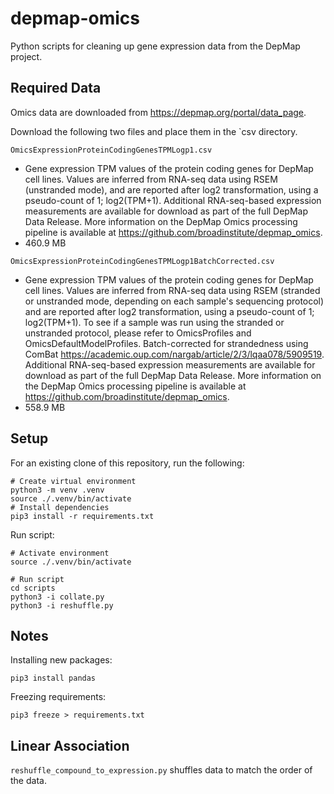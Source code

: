 # depmap-omics

Python scripts for cleaning up gene expression data from the DepMap project.

## Required Data

Omics data are downloaded from https://depmap.org/portal/data_page.

Download the following two files and place them in the `csv directory.

`OmicsExpressionProteinCodingGenesTPMLogp1.csv`

- Gene expression TPM values of the protein coding genes for DepMap cell lines. Values are inferred from RNA-seq data using RSEM (unstranded mode), and are reported after log2 transformation, using a pseudo-count of 1; log2(TPM+1). Additional RNA-seq-based expression measurements are available for download as part of the full DepMap Data Release. More information on the DepMap Omics processing pipeline is available at https://github.com/broadinstitute/depmap_omics.
- 460.9 MB

`OmicsExpressionProteinCodingGenesTPMLogp1BatchCorrected.csv`

- Gene expression TPM values of the protein coding genes for DepMap cell lines. Values are inferred from RNA-seq data using RSEM (stranded or unstranded mode, depending on each sample's sequencing protocol) and are reported after log2 transformation, using a pseudo-count of 1; log2(TPM+1). To see if a sample was run using the stranded or unstranded protocol, please refer to OmicsProfiles and OmicsDefaultModelProfiles. Batch-corrected for strandedness using ComBat https://academic.oup.com/nargab/article/2/3/lqaa078/5909519. Additional RNA-seq-based expression measurements are available for download as part of the full DepMap Data Release. More information on the DepMap Omics processing pipeline is available at https://github.com/broadinstitute/depmap_omics.
- 558.9 MB

## Setup

For an existing clone of this repository, run the following:

```python3
# Create virtual environment
python3 -m venv .venv
source ./.venv/bin/activate
# Install dependencies
pip3 install -r requirements.txt
```

Run script:

```python3
# Activate environment
source ./.venv/bin/activate

# Run script
cd scripts
python3 -i collate.py
python3 -i reshuffle.py
```

## Notes

Installing new packages:

```python3
pip3 install pandas
```

Freezing requirements:

```python3
pip3 freeze > requirements.txt
```

## Linear Association

`reshuffle_compound_to_expression.py` shuffles data to match the order of the data.
